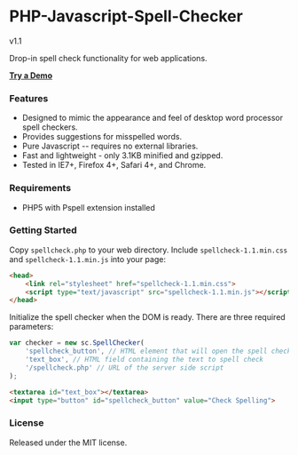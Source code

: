PHP-Javascript-Spell-Checker
============================
v1.1

Drop-in spell check functionality for web applications.

<strong><a href="http://www.lpology.com/code/spellcheck/">Try a Demo</a></strong>

### Features ###
* Designed to mimic the appearance and feel of desktop word processor spell checkers.
* Provides suggestions for misspelled words.
* Pure Javascript -- requires no external libraries.
* Fast and lightweight - only 3.1KB minified and gzipped.
* Tested in IE7+, Firefox 4+, Safari 4+, and Chrome.

### Requirements ###
* PHP5 with Pspell extension installed

### Getting Started ###
Copy `spellcheck.php` to your web directory. Include `spellcheck-1.1.min.css` and `spellcheck-1.1.min.js` into your page:

```html
<head>
	<link rel="stylesheet" href="spellcheck-1.1.min.css">
	<script type="text/javascript" src="spellcheck-1.1.min.js"></script>
</head>
```

Initialize the spell checker when the DOM is ready. There are three required parameters:


```javascript
var checker = new sc.SpellChecker(
	'spellcheck_button', // HTML element that will open the spell checker when clicked
	'text_box', // HTML field containing the text to spell check
	'/spellcheck.php' // URL of the server side script 
);
```

```html
<textarea id="text_box"></textarea>
<input type="button" id="spellcheck_button" value="Check Spelling">
```

### License ###
Released under the MIT license.